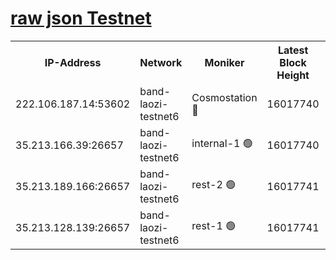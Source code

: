 
[raw json Testnet](https://rpc-check.bandt.stavr.tech/bandt/rpcbandt_result.json)
=

<table><tr><th>IP-Address</th><th>Network</th><th>Moniker</th><th>Latest Block Height</th><th>Earliest Block Height</th><th>Catching Up</th><th>Tx Index</th><th>Voting Power</th><th>Scan Time</th></tr><tr><td>222.106.187.14:53602</td><td>band-laozi-testnet6</td><td>Cosmostation 🔴</td><td>16017740</td><td>15423001</td><td>False</td><td>on</td><td>2203623</td><td>2024-02-19T20:34:44.765554856UTC</td></tr><tr><td>35.213.166.39:26657</td><td>band-laozi-testnet6</td><td>internal-1 🟢</td><td>16017740</td><td>15917740</td><td>False</td><td>on</td><td>0</td><td>2024-02-19T20:34:45.722777980UTC</td></tr><tr><td>35.213.189.166:26657</td><td>band-laozi-testnet6</td><td>rest-2 🟢</td><td>16017741</td><td>15917741</td><td>False</td><td>on</td><td>0</td><td>2024-02-19T20:34:46.582634006UTC</td></tr><tr><td>35.213.128.139:26657</td><td>band-laozi-testnet6</td><td>rest-1 🟢</td><td>16017741</td><td>15917741</td><td>False</td><td>on</td><td>0</td><td>2024-02-19T20:34:47.526758732UTC</td></tr></table>
